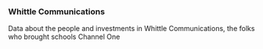 ### Whittle Communications

Data about the people and investments in Whittle Communications, the folks who brought schools Channel One
